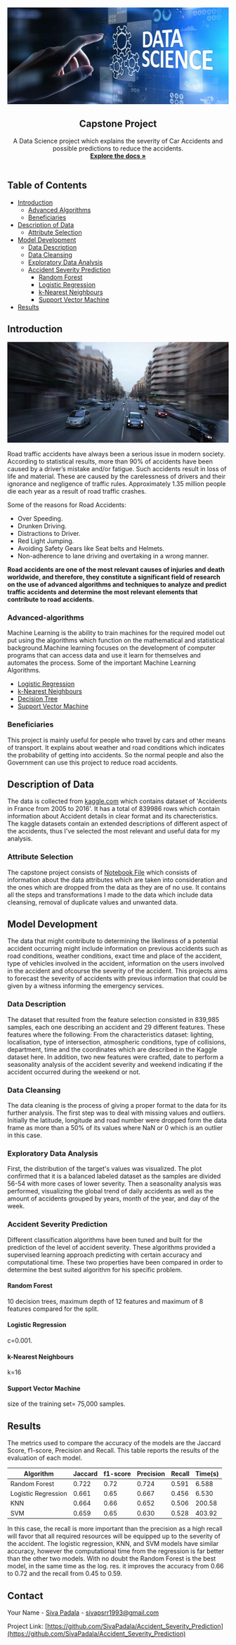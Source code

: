 <!--
*** Thanks for checking out this README Template. If you have a suggestion that would
*** make this better, please fork the repo and create a pull request or simply open
*** an issue with the tag "enhancement".
*** Thanks again! Now go create something AMAZING! :D
-->





<!-- PROJECT SHIELDS -->
<!--
*** I'm using markdown "reference style" links for readability.
*** Reference links are enclosed in brackets [ ] instead of parentheses ( ).
*** See the bottom of this document for the declaration of the reference variables
*** for contributors-url, forks-url, etc. This is an optional, concise syntax you may use.
*** https://www.markdownguide.org/basic-syntax/#reference-style-links
-->




<!-- PROJECT LOGO -->
<br />
<p align="center">
  <a href="https://www.coursera.org/">
    <img src="images/Data_Science.jpeg" alt="Data Science Project" width="512" height="220">
  </a>

  <h2 align="center">Capstone Project</h2>

  <p align="center">
    A Data Science project which explains the severity of Car Accidents and possible predictions to reduce the accidents.  
    <br />
    <a href="https://github.com/SivaPadala/Coursera_Capstone"><strong>Explore the docs »</strong></a>
    <br />
    <br />
    
  </p>
</p>



<!-- TABLE OF CONTENTS -->
## Table of Contents

* [Introduction](#introduction)
  * [Advanced Algorithms](#advanced-algorithms)
  * [Beneficiaries](#beneficiaries)
* [Description of Data](#description-of-data)
  * [Attribute Selection](#attribute-selection)
* [Model Development](#model-development)
  * [Data Description](#data-description)
  * [Data Cleansing](#data-cleansing)
  * [Exploratory Data Analysis](#exploratory-data-analysis)
  * [Accident Severity Prediction](#accident-severity-prediction)
    * [Random Forest](#random-forest)
    * [Logistic Regression](#logistic-regression)
    * [k-Nearest Neighbours](#k-nearest-neighbours)
    * [Support Vector Machine](#support-vector-machine)
* [Results](#results)



<!-- INTRODUCTION -->
## Introduction

[![Product Name Screen Shot][product-screenshot]](https://www.financialexpress.com/auto/gallery/most-dangerous-roads-in-the-world-countries-with-highest-road-deaths-and-its-not-india-on-top/photos/730573/)

Road traffic accidents have always been a serious issue in modern society. According to statistical results, more than 90% of accidents have been caused by a driver’s mistake and/or fatigue. Such accidents result in loss of life and material. These are caused by the carelessness of drivers and their ignorance and negligence of traffic rules.
Approximately 1.35 million people die each year as a result of road traffic crashes.

Some of the reasons for Road Accidents:
* Over Speeding.
* Drunken Driving.
* Distractions to Driver.
* Red Light Jumping.
* Avoiding Safety Gears like Seat belts and Helmets.
* Non-adherence to lane driving and overtaking in a wrong manner.

**Road accidents are one of the most relevant causes of injuries and death worldwide, and therefore, they constitute a significant field of research on the use of advanced algorithms and techniques to analyze and predict traffic accidents and determine the most relevant elements that contribute to road accidents.**

### Advanced-algorithms
Machine Learning is the ability to train machines for the required model out put using the algorithms which function on the mathematical and statistical background.Machine learning focuses on the development of computer programs that can access data and use it learn for themselves and automates the process. Some of the important Machine Learning Algorithms.
* <a href="https://careerfoundry.com/en/blog/data-analytics/what-is-logistic-regression/" target="_blank">Logistic Regression </a>
* <a href="https://www.analyticsvidhya.com/blog/2018/03/introduction-k-neighbours-algorithm-clustering/" target="_blank">k-Nearest Neighbours</a>
* <a href="https://www.geeksforgeeks.org/decision-tree/" target="_blank">Decision Tree</a>
* <a href="https://towardsdatascience.com/support-vector-machine-introduction-to-machine-learning-algorithms-934a444fca47" target="_blank">Support Vector Machine</a>
### Beneficiaries
This project is mainly useful for people who travel by cars and other means of transport. It explains about weather and road conditions which indicates the probability of getting into accidents. So the normal people and also the Government can use this project to reduce road accidents.


<!-- DESCRIPTION OF DATA -->
## Description of Data

The data is collected from [kaggle.com](https://www.kaggle.com/ahmedlahlou/accidents-in-france-from-2005-to-2016) which contains dataset of 'Accidents in France from 2005 to 2016'. It has a total of 839986 rows which contain information about Accident details in clear format and its charecteristics. The kaggle datasets contain an extended descriptions of different aspect of the accidents, thus I've selected the most relevant and useful data for my analysis.

### Attribute Selection

The capstone project consists of [Notebook File](https://github.com/SivaPadala/Coursera_Capstone/blob/master/Attribute%20Selection.ipynb) which consists of information about the data attributes which are taken into consideration and the ones which are dropped from the data as they are of no use. It contains all the steps and transformations I made to the data which include data cleansing, removal of duplicate values and unwanted data. 



<!-- USAGE EXAMPLES -->
## Model Development

The data that might contribute to determining the likeliness of a potential accident occurring might include information on previous accidents such as road conditions, weather conditions, exact time and place of the accident, type of vehicles involved in the accident, information on the users involved in the accident and ofcourse the severity of the accident. This projects aims to forecast the severity of accidents with previous information that could be given by a witness informing the emergency services.

### Data Description
The dataset that resulted from the feature selection consisted in 839,985 samples, each one describing an accident and 29 different features.
These features where the following:
From the characteristics dataset: lighting, localisation, type of intersection, atmospheric conditions, type of collisions, department, time and the coordinates which are described in the Kaggle dataset here. In addition, two new features were crafted, date to perform a seasonality analysis of the accident severity and weekend indicating if the accident occurred during the weekend or not.
### Data Cleansing
The data cleaning is the process of giving a proper format to the data for its further analysis. The first step was to deal with missing values and outliers. Initially the latitude, longitude and road number were dropped form the data frame as more than a 50% of its values where NaN or 0 which is an outlier in this case.
### Exploratory Data Analysis
First, the distribution of the target's values was visualized. The plot confirmed that it is a balanced labeled dataset as the samples are divided 56-54 with more cases of lower severity. Then a seasonality analysis was performed, visualizing the global trend of daily accidents as well as the amount of accidents grouped by years, month of the year, and day of the week.
### Accident Severity Prediction
Different classification algorithms have been tuned and built for the prediction of the level of accident severity. These algorithms provided a supervised learning approach predicting with certain accuracy and computational time. These two properties have been compared in order to determine the best suited algorithm for his specific problem.

#### Random Forest
10 decision trees, maximum depth of 12 features and maximum of 8 features compared for the split.
#### Logistic Regression
c=0.001.
#### k-Nearest Neighbours
k=16
#### Support Vector Machine
size of the training set= 75,000 samples.


<!-- RESULTS -->
## Results
The metrics used to compare the accuracy of the models are the Jaccard Score, f1-score, Precision and Recall. This table reports the results of the evaluation of each model.



| Algorithm         | Jaccard       | f1-score      | Precision     | Recall        | Time(s)       |
| ------------------| ------------- | ------------- | ------------- | ------------- | ------------- |
| Random Forest     |  0.722        | 0.72          | 0.724         | 0.591         | 6.588         |
|Logistic Regression|  0.661        | 0.65          | 0.667         | 0.456         | 6.530         |
|KNN                |  0.664        | 0.66          | 0.652         | 0.506         | 200.58        |
|SVM                |  0.659        | 0.65          | 0.630         | 0.528         | 403.92        |

In this case, the recall is more important than the precision as a high recall will favor that all required resources will be equipped up to the severity of the accident. The logistic regression, KNN, and SVM models have similar accuracy, however the computational time from the regression is far better than the other two models. With no doubt the Random Forest is the best model, in the same time as the log. res. it improves the accuracy from 0.66 to 0.72 and the recall from 0.45 to 0.59.


<!-- CONTACT -->
## Contact

Your Name - [Siva Padala](https://www.linkedin.com/in/siva-rama-reddy-padala-2ab12383) - sivapsrr1993@gmail.com

Project Link: [https://github.com/SivaPadala/Accident_Severity_Prediction](https://github.com/SivaPadala/Accident_Severity_Prediction)








<!-- MARKDOWN LINKS & IMAGES -->
<!-- https://www.markdownguide.org/basic-syntax/#reference-style-links -->
[contributors-shield]: https://img.shields.io/github/contributors/othneildrew/Best-README-Template.svg?style=flat-square
[contributors-url]: https://github.com/othneildrew/Best-README-Template/graphs/contributors
[forks-shield]: https://img.shields.io/github/forks/othneildrew/Best-README-Template.svg?style=flat-square
[forks-url]: https://github.com/othneildrew/Best-README-Template/network/members
[stars-shield]: https://img.shields.io/github/stars/othneildrew/Best-README-Template.svg?style=flat-square
[stars-url]: https://github.com/othneildrew/Best-README-Template/stargazers
[issues-shield]: https://img.shields.io/github/issues/othneildrew/Best-README-Template.svg?style=flat-square
[issues-url]: https://github.com/othneildrew/Best-README-Template/issues
[license-shield]: https://img.shields.io/github/license/othneildrew/Best-README-Template.svg?style=flat-square
[license-url]: https://github.com/othneildrew/Best-README-Template/blob/master/LICENSE.txt
[linkedin-shield]: https://img.shields.io/badge/-LinkedIn-black.svg?style=flat-square&logo=linkedin&colorB=555
[linkedin-url]: https://linkedin.com/in/othneildrew
[product-screenshot]: images/screenshot.jpg

